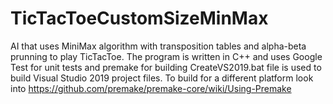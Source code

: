 # TicTacToeCustomSizeMinMax
AI that uses MiniMax algorithm with transposition tables and alpha-beta prunning to play TicTacToe.
The program is written in C++ and uses Google Test for unit tests and premake for building 
CreateVS2019.bat file is used to build Visual Studio 2019 project files. To build for a different platform look into https://github.com/premake/premake-core/wiki/Using-Premake

